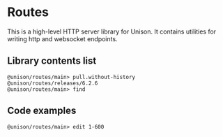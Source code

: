 # Routes

This is a high-level HTTP server library for Unison. It contains utilities for writing http and websocket endpoints.

## Library contents list

``` ucm
@unison/routes/main> pull.without-history @unison/routes/releases/6.2.6
@unison/routes/main> find
```

## Code examples

``` ucm
@unison/routes/main> edit 1-600
```

